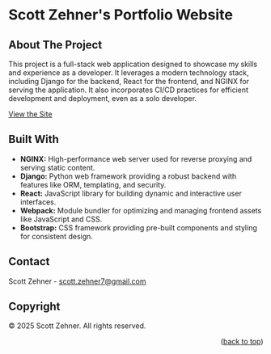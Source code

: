 <a name="readme-top"></a>

# Scott Zehner's Portfolio Website

## About The Project

This project is a full-stack web application designed to showcase my skills and experience as a developer. It leverages a modern technology stack, including Django for the backend, React for the frontend, and NGINX for serving the application. It also incorporates CI/CD practices for efficient development and deployment, even as a solo developer.

<a href="https://www.scottzehner.com/">View the Site</a>

## Built With

* **NGINX:** High-performance web server used for reverse proxying and serving static content.
* **Django:** Python web framework providing a robust backend with features like ORM, templating, and security.
* **React:** JavaScript library for building dynamic and interactive user interfaces.
* **Webpack:** Module bundler for optimizing and managing frontend assets like JavaScript and CSS.
* **Bootstrap:**  CSS framework providing pre-built components and styling for consistent design. 

## Contact

Scott Zehner - scott.zehner7@gmail.com


## Copyright

&copy; 2025 Scott Zehner. All rights reserved.

<p align="right">(<a href="#readme-top">back to top</a>)</p>